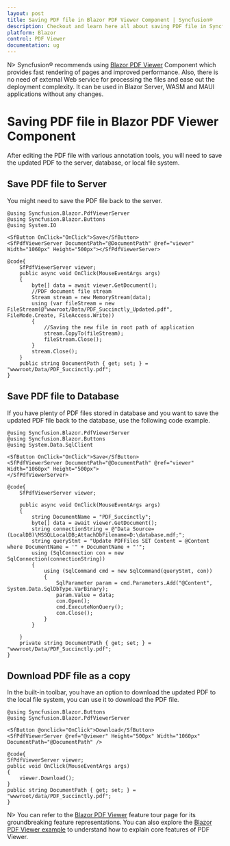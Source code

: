 ```yaml
---
layout: post
title: Saving PDF file in Blazor PDF Viewer Component | Syncfusion®
description: Checkout and learn here all about saving PDF file in Syncfusion® Blazor PDF Viewer component and more.
platform: Blazor
control: PDF Viewer
documentation: ug
---
```


N> Syncfusion® recommends using [Blazor PDF Viewer](https://blazor.syncfusion.com/documentation/pdfviewer-2/getting-started/server-side-application) Component which provides fast rendering of pages and improved performance. Also, there is no need of external Web service for processing the files and ease out the deployment complexity. It can be used in Blazor Server, WASM and MAUI applications without any changes.

# Saving PDF file in Blazor PDF Viewer Component

After editing the PDF file with various annotation tools, you will need to save the updated PDF to the server, database, or local file system.

## Save PDF file to Server

You might need to save the PDF file back to the server.

```cshtml
@using Syncfusion.Blazor.PdfViewerServer
@using Syncfusion.Blazor.Buttons
@using System.IO

<SfButton OnClick="OnClick">Save</SfButton>
<SfPdfViewerServer DocumentPath="@DocumentPath" @ref="viewer" Width="1060px" Height="500px"></SfPdfViewerServer>

@code{  
    SfPdfViewerServer viewer;
    public async void OnClick(MouseEventArgs args)
    {
        byte[] data = await viewer.GetDocument();
        //PDF document file stream
        Stream stream = new MemoryStream(data);
        using (var fileStream = new FileStream(@"wwwroot/Data/PDF_Succinctly_Updated.pdf", FileMode.Create, FileAccess.Write))
        {
            //Saving the new file in root path of application
            stream.CopyTo(fileStream);
            fileStream.Close();
        }
        stream.Close();
    }
    public string DocumentPath { get; set; } = "wwwroot/Data/PDF_Succinctly.pdf";
}
```

## Save PDF file to Database

If you have plenty of PDF files stored in database and you want to save the updated PDF file back to the database, use the following code example.

```cshtml
@using Syncfusion.Blazor.PdfViewerServer
@using Syncfusion.Blazor.Buttons
@using System.Data.SqlClient

<SfButton OnClick="OnClick">Save</SfButton>
<SfPdfViewerServer DocumentPath="@DocumentPath" @ref="viewer" Width="1060px" Height="500px">
</SfPdfViewerServer>

@code{
    SfPdfViewerServer viewer;

    public async void OnClick(MouseEventArgs args)
    {
        string DocumentName = "PDF_Succinctly";
        byte[] data = await viewer.GetDocument();
        string connectionString = @"Data Source=(LocalDB)\MSSQLLocalDB;AttachDbFilename=D:\database.mdf;";
        string queryStmt = "Update PDFFiles SET Content = @Content where DocumentName = '" + DocumentName + "'";
        using (SqlConnection con = new SqlConnection(connectionString))
        {
            using (SqlCommand cmd = new SqlCommand(queryStmt, con))
            {
                SqlParameter param = cmd.Parameters.Add("@Content", System.Data.SqlDbType.VarBinary);
                param.Value = data;
                con.Open();
                cmd.ExecuteNonQuery();
                con.Close();
            }
        }

    }
    private string DocumentPath { get; set; } = "wwwroot/Data/PDF_Succinctly.pdf";
}
```

## Download PDF file as a copy

In the built-in toolbar, you have an option to download the updated PDF to the local file system, you can use it to download the PDF file.

```cshtml
@using Syncfusion.Blazor.Buttons
@using Syncfusion.Blazor.PdfViewerServer

<SfButton @onclick="OnClick">Download</SfButton>
<SfPdfViewerServer @ref="@viewer" Height="500px" Width="1060px" DocumentPath="@DocumentPath" />

@code{
SfPdfViewerServer viewer;
public void OnClick(MouseEventArgs args)
{
    viewer.Download();
}
public string DocumentPath { get; set; } = "wwwroot/data/PDF_Succinctly.pdf";
}
```

N> You can refer to the [Blazor PDF Viewer](https://www.syncfusion.com/blazor-components/blazor-pdf-viewer) feature tour page for its groundbreaking feature representations. You can also explore the [Blazor PDF Viewer example](https://blazor.syncfusion.com/demos/pdf-viewer/default-functionalities?theme=bootstrap5) to understand how to explain core features of PDF Viewer.